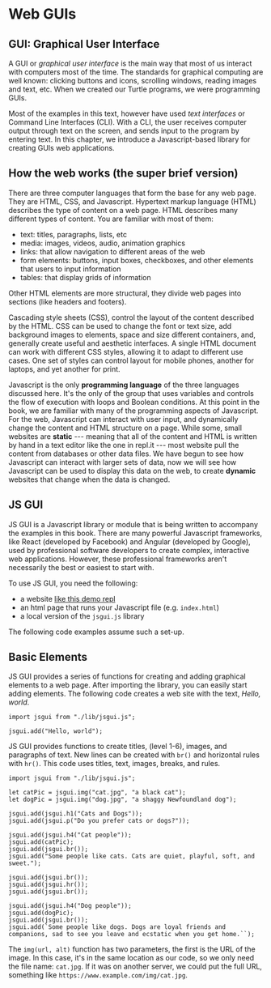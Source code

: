 Web GUIs
========

GUI: Graphical User Interface
-----------------------------

A GUI or _graphical user interface_ is the main way that most of us
interact with computers most of the time. The standards for graphical
computing are well known: clicking buttons and icons, scrolling windows,
reading images and text, etc. When we created our Turtle programs, we
were programming GUIs.

Most of the examples in this text, however have used _text interfaces_
or Command Line Interfaces (CLI). With a CLI, the user receives computer
output through text on the screen, and sends input to the program by
entering text. In this chapter, we introduce a Javascript-based library
for creating GUIs web applications.

How the web works (the super brief version)
-------------------------------------------

There are three computer languages that form the base for any web page.
They are HTML, CSS, and Javascript. Hypertext markup language (HTML)
describes the type of content on a web page. HTML describes many different types of content. You are familiar with most of them:
- text: titles, paragraphs, lists, etc
- media: images, videos, audio, animation graphics
- links: that allow navigation to different areas of the web
- form elements: buttons, input boxes, checkboxes, and other elements that users to input information
- tables: that display grids of information

Other HTML elements are more structural, they divide web pages into sections (like headers and footers).

Cascading style sheets (CSS), control the layout of the content described by the
HTML. CSS can be used to change the font or text size, add background images to
elements, space and size different containers, and, generally create useful and
aesthetic interfaces. A single HTML document can work with different CSS styles,
allowing it to adapt to different use cases. One set of styles can control
layout for mobile phones, another for laptops, and yet another for print.

Javascript is the only **programming language** of the three languages discussed
here. It's the only of the group that uses variables and controls the flow of
execution with loops and Boolean conditions. At this point in the book, we are
familiar with many of the programming aspects of Javascript. For the web,
Javascript can interact with user input, and dynamically change the content and
HTML structure on a page. While some, small websites are **static** --- meaning
that all of the content and HTML is written by hand in a text editor like the
one in repl.it --- most website pull the content from databases or other data
files. We have begun to see how Javascript can interact with larger sets of
data, now we will see how Javascript can be used to display this data on the
web, to create **dynamic** websites that change when the data is changed.

JS GUI
------

JS GUI is a Javascript library or module that is being written to accompany
the examples in this book. There are many powerful Javascript frameworks,
like React (developed by Facebook) and Angular (developed by Google), used
by professional software developers to create complex, interactive web
applications. However, these professional frameworks aren't necessarily
the best or easiest to start with.

To use JS GUI, you need the following:

- a website [like this demo repl](https://repl.it/@mcuringa/JSGuiDemo)
- an html page that runs your Javascript file (e.g. `index.html`)
- a local version of the `jsgui.js` library

The following code examples assume such a set-up.

Basic Elements
--------------

JS GUI provides a series of functions for creating and adding
graphical elements to a web page. After importing the library,
you can easily start adding elements. The following code creates
a web site with the text, _Hello, world_.

~~~~~~~~~~~~~~~~~~~~~~~~~~~~{.javascript .numberLines}
import jsgui from "./lib/jsgui.js";

jsgui.add("Hello, world");
~~~~~~~~~~~~~~~~~~~~~~~~~~~~

JS GUI provides functions to create titles, (level 1-6), images,
and paragraphs of text. New lines can be created with `br()` and
horizontal rules with `hr()`. This code uses titles, text, images,
breaks, and rules.

~~~~~~~~~~~~~~~~~~~~~~~~~~~~{.javascript .numberLines}
import jsgui from "./lib/jsgui.js";

let catPic = jsgui.img("cat.jpg", "a black cat");
let dogPic = jsgui.img("dog.jpg", "a shaggy Newfoundland dog");

jsgui.add(jsgui.h1("Cats and Dogs"));
jsgui.add(jsgui.p("Do you prefer cats or dogs?"));

jsgui.add(jsgui.h4("Cat people"));
jsgui.add(catPic);
jsgui.add(jsgui.br());
jsgui.add("Some people like cats. Cats are quiet, playful, soft, and sweet.");

jsgui.add(jsgui.br());
jsgui.add(jsgui.hr());
jsgui.add(jsgui.br());

jsgui.add(jsgui.h4("Dog people"));
jsgui.add(dogPic);
jsgui.add(jsgui.br());
jsgui.add(`Some people like dogs. Dogs are loyal friends and
companions, sad to see you leave and ecstatic when you get home.``);

~~~~~~~~~~~~~~~~~~~~~~~~~~~~

The `img(url, alt)` function has two parameters, the first is the URL of the image.
In this case, it's in the same location as our code, so we only need the
file name: `cat.jpg`. If it was on another server, we could put the full URL,
something like `https://www.example.com/img/cat.jpg`.

